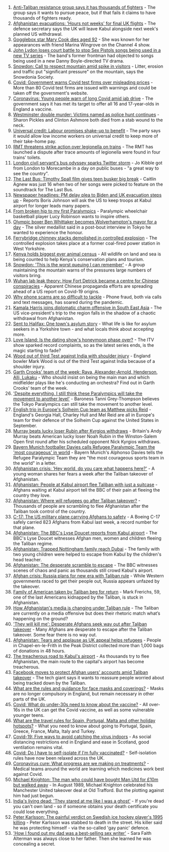 1. [Anti-Taliban resistance group says it has thousands of fighters](https://www.bbc.co.uk/news/world-asia-58239156) - The group says it wants to pursue peace, but if that fails it claims to have thousands of fighters ready.
2. [Afghanistan evacuations: 'Hours not weeks' for final UK flights](https://www.bbc.co.uk/news/uk-58302734) - The defence secretary says the UK will leave Kabul alongside next week's planned US withdrawal.
3. [Gogglebox star Mary Cook dies aged 92](https://www.bbc.co.uk/news/entertainment-arts-58305900) - She was known for her appearances with friend Marina Wingrove on the Channel 4 show.
4. [John Lydon loses court battle to stop Sex Pistols songs being used in a new TV series](https://www.bbc.co.uk/news/entertainment-arts-58303879) - The band's former frontman had objected to songs being used in a new Danny Boyle-directed TV drama.
5. [Snowdon: Call to respect mountain amid spike in visitors](https://www.bbc.co.uk/news/uk-wales-58283816) - Litter, erosion and traffic put "significant pressure" on the mountain, says the Snowdonia Society.
6. [Covid: Government warns Covid test firms over misleading prices](https://www.bbc.co.uk/news/business-58300897) - More than 80 Covid test firms are issued with warnings and could be taken off the government's website.
7. [Coronavirus: Young people warn of long Covid amid jab drive](https://www.bbc.co.uk/news/uk-58301011) - The government says it has met its target to offer all 16 and 17-year-olds in England a vaccine.
8. [Westminster double murder: Victims named as police hunt continues](https://www.bbc.co.uk/news/uk-england-london-58304303) - Sharon Pickles and Clinton Ashmore both died from a stab wound to the neck.
9. [Universal credit: Labour promises shake-up to benefit](https://www.bbc.co.uk/news/uk-politics-58304242) - The party says it would allow low income workers on universal credit to keep more of their take-home pay.
10. [RMT threatens strike action over legionella on trains](https://www.bbc.co.uk/news/uk-england-london-58298711) - The RMT has launched a dispute after trace amounts of legionella were found in four trains' toilets.
11. [London civil servant's bus odyssey sparks Twitter storm](https://www.bbc.co.uk/news/uk-england-london-58297172) - Jo Kibble got from London to Morecambe in a day on public buses - "a great way to see the country".
12. [The Last Bus: Timothy Spall film gives teen busker big break](https://www.bbc.co.uk/news/uk-scotland-58297986) - Caitlin Agnew was just 16 when two of her songs were picked to feature on the soundtrack for The Last Bus.
13. [Newspaper headlines: PM delay plea to Biden and UK evacuation steps up](https://www.bbc.co.uk/news/blogs-the-papers-58300994) - Reports Boris Johnson will ask the US to keep troops at Kabul airport for longer leads many papers.
14. [From broken hip to my first Paralympics](https://www.bbc.co.uk/news/uk-england-leicestershire-58273615) - Paralympic wheelchair basketball player Lucy Robinson wants to inspire others.
15. [Olympic boxer Ben Whittaker becomes Wolverhampton's mayor for a day](https://www.bbc.co.uk/news/uk-england-birmingham-58299944) - The silver medallist said in a post-bout interview in Tokyo he wanted to experience the honour.
16. [Ferrybridge chimney stacks demolished in controlled explosion](https://www.bbc.co.uk/news/uk-england-leeds-58297602) - The controlled explosion takes place at a former coal-fired power station in West Yorkshire.
17. [Kenya holds biggest ever animal census](https://www.bbc.co.uk/news/world-africa-58281212) - All wildlife on land and sea is being counted to help Kenya's conservation plans and tourism.
18. [Snowdon: 'This is the worst queuing I can remember'](https://www.bbc.co.uk/news/uk-wales-58284171) - A group maintaining the mountain warns of the pressures large numbers of visitors bring.
19. [Wuhan lab leak theory: How Fort Detrick became a centre for Chinese conspiracies](https://www.bbc.co.uk/news/world-us-canada-58273322) - Apparent Chinese propaganda efforts are spreading ahead of a US report on Covid-19 origins.
20. [Why phone scams are so difficult to tackle](https://www.bbc.co.uk/news/business-58254354) - Phone fraud, both via calls and text messages, has soared during the pandemic.
21. [Kamala Harris joins diplomatic charm offensive in South East Asia](https://www.bbc.co.uk/news/world-asia-58277226) - The US vice-president's trip to the region falls in the shadow of a chaotic withdrawal from Afghanistan.
22. [Sent to Halifax: One town's asylum story](https://www.bbc.co.uk/news/uk-politics-58270841) - What life is like for asylum seekers in a Yorkshire town - and what locals think about accepting more.
23. [Love Island: Is the dating show's honeymoon phase over?](https://www.bbc.co.uk/news/entertainment-arts-58270729) - The ITV show sparked record complaints, so as the latest series ends, is the magic starting to fade?
24. [Wood out of third Test against India with shoulder injury](https://www.bbc.co.uk/sport/cricket/58303560) - England bowler Mark Wood is out of the third Test against India because of a shoulder injury.
25. [Garth Crooks' team of the week: Raya, Alexander-Arnold, Henderson, Alli, Lukaku](https://www.bbc.co.uk/sport/football/58298530) - Who should insist on being the main man and which midfielder plays like he's conducting an orchestra? Find out in Garth Crooks' team of the week.
26. ['Despite everything, I still think these Paralympics will take the movement to another level'](https://www.bbc.co.uk/sport/disability-sport/58266243) - Baroness Tanni Grey-Thompson believes the Tokyo Paralympics can still take the movement to another level.
27. [English trio in Europe's Solheim Cup team as Matthew picks Reid](https://www.bbc.co.uk/sport/golf/58301072) - England's Georgia Hall, Charley Hull and Mel Reid are all in Europe's team for their defence of the Solheim Cup against the United States in September.
28. [Murray beats lucky loser Rubin after Kyrgios withdraws](https://www.bbc.co.uk/sport/tennis/58302495) - Britain's Andy Murray beats American lucky loser Noah Rubin in the Winston-Salem Open first round after his scheduled opponent Nick Kyrgios withdraws.
29. [Bayern Munich footballer Davies calls Refugee Paralympic Team the 'most courageous' in world](https://www.bbc.co.uk/sport/disability-sport/58302504) - Bayern Munich's Alphonso Davies tells the Refugee Paralympic Team they are "the most courageous sports team in the world" in a letter.
30. [Afghanistan crisis: 'Hey world, do you care what happens here?'](https://www.bbc.co.uk/news/world-asia-58297623) - A young woman shares her fears a week after the Taliban takeover of Afghanistan.
31. [Afghanistan: People at Kabul airport flee Taliban with just a suitcase](https://www.bbc.co.uk/news/world-asia-58300386) - Afghans waiting at Kabul airport tell the BBC of their pain at fleeing the country they love.
32. [Afghanistan: Where will refugees go after Taliban takeover?](https://www.bbc.co.uk/news/world-asia-58283177) - Thousands of people are scrambling to flee Afghanistan after the Taliban took control of the country.
33. [C-17: The US military plane carrying Afghans to safety](https://www.bbc.co.uk/news/world-asia-58297899) - A Boeing C-17 safely carried 823 Afghans from Kabul last week, a record number for that plane.
34. [Afghanistan: The BBC's Lyse Doucet reports from Kabul airport](https://www.bbc.co.uk/news/world-asia-58300416) - The BBC's Lyse Doucet witnesses Afghan men, women and children fleeing the Taliban regime.
35. [Afghanistan: Trapped Nottingham family reach Dubai](https://www.bbc.co.uk/news/uk-england-nottinghamshire-58293789) - The family with two young children were helped to escape from Kabul by the children's head teacher.
36. [Afghanistan: The desperate scramble to escape](https://www.bbc.co.uk/news/world-asia-58286000) - The BBC witnesses scenes of chaos and panic as thousands still crowd Kabul's airport.
37. [Afghan crisis: Russia plans for new era with Taliban rule](https://www.bbc.co.uk/news/world-europe-58265934) - While Western governments raced to get their people out, Russia appears unfazed by the takeover.
38. [Family of American taken by Taliban beg for return](https://www.bbc.co.uk/news/world-us-canada-58276062) - Mark Frerichs, 59, one of the last Americans kidnapped by the Taliban, is stuck in Afghanistan.
39. [How Afghanistan's media is changing under Taliban rule](https://www.bbc.co.uk/news/world-asia-58273011) - The Taliban are currently on a media offensive but does their rhetoric match what’s happening on the ground?
40. ['They will kill me': Desperate Afghans seek way out after Taliban takeover](https://www.bbc.co.uk/news/world-asia-58286372) - Many Afghans are desperate to escape after the Taliban takeover. Some fear there is no way out.
41. [Afghanistan: Tears and applause as UK appeal helps refugees](https://www.bbc.co.uk/news/uk-58281203) - People in Chapel-en-le-Frith in the Peak District collected more than 1,000 bags of donations in 48 hours.
42. [The treacherous road to Kabul's airport](https://www.bbc.co.uk/news/world-asia-58271517) - As thousands try to flee Afghanistan, the main route to the capital's airport has become treacherous.
43. [Facebook moves to protect Afghan users' accounts amid Taliban takeover](https://www.bbc.co.uk/news/technology-58277175) - The tech giant says it wants to reassure people worried about being tracked down by the Taliban.
44. [What are the rules and guidance for face masks and coverings?](https://www.bbc.co.uk/news/health-51205344) - Masks are no longer compulsory in England, but remain necessary in other parts of the UK.
45. [Covid: What do under-30s need to know about the vaccine?](https://www.bbc.co.uk/news/health-57273875) - All over-16s in the UK can get the Covid vaccine, as well as some vulnerable younger teens.
46. [What are the travel rules for Spain, Portugal, Malta and other holiday hotspots?](https://www.bbc.co.uk/news/explainers-56997931) - What you need to know about going to Portugal, Spain, Greece, France, Malta, Italy and Turkey.
47. [Covid-19: Five ways to avoid catching the virus indoors](https://www.bbc.co.uk/news/explainers-53917432) - As social distancing restrictions end in England and ease in Scotland, good ventilation remains vital.
48. [Covid: Do I have to self-isolate if I'm fully vaccinated?](https://www.bbc.co.uk/news/explainers-54239922) - Self-isolation rules have now been relaxed across the UK.
49. [Coronavirus cure: What progress are we making on treatments?](https://www.bbc.co.uk/news/health-52354520) - Medical teams around the world are learning which medicines work best against Covid.
50. [Michael Knighton: The man who could have bought Man Utd for £10m but walked away](https://www.bbc.co.uk/sport/football/58233755) - In August 1989, Michael Knighton celebrated his Manchester United takeover deal at Old Trafford. But the plotting against him had just begun.
51. [India's living dead: 'They stared at me like I was a ghost'](https://www.bbc.co.uk/news/stories-58259497) - If you're dead you can't own land - so if someone obtains your death certificate you could lose everything.
52. [Peter Karlsson: The painful verdict on Swedish ice hockey player's 1995 killing](https://www.bbc.co.uk/sport/ice-hockey/58101549) - Peter Karlsson was stabbed to death in the street. His killer said he was protecting himself - via the so-called 'gay panic' defence.
53. ['How I found out my dad was a best-selling sex writer'](https://www.bbc.co.uk/news/stories-58171940) - Sara Faith Alterman was always close to her father. Then she learned he was concealing a secret.
